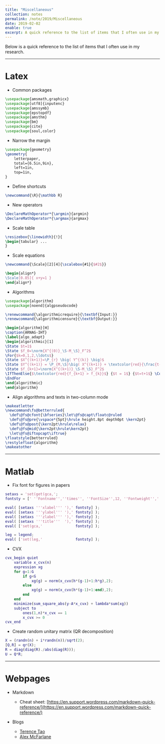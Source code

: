 ```yaml
---
title: "Miscellaneous"
collection: notes
permalink: /note/2019/Miscellaneous
date: 2019-02-02
enable: true
excerpt: A quick reference to the list of items that I often use in my research. 
---
```



Below is a quick reference to the list of items that I often use in my research. 

---
# Latex

- Common packages

```latex
\usepackage{amsmath,graphicx}
\usepackage[utf8]{inputenc}
\usepackage{amssymb}
\usepackage{epstopdf}
\usepackage{amsthm}
\usepackage{bm}
\usepackage{cite}
\usepackage{soul,color}
```

- Narrow the margin

```latex
\usepackage{geometry}
\geometry{
	letterpaper,
	total={6.5in,9in},
	left=1in,
	top=1in,
}
```

- Define shortcuts

```latex
\newcommand{\R}{\mathbb R}
```

- New operators

```latex
\DeclareMathOperator*{\argmin}{argmin}
\DeclareMathOperator*{\argmax}{argmax}
```

- Scale table

```latex
\resizebox{\linewidth}{!}{
\begin{tabular} ...
}
```

- Scale equations

```latex
\newcommand{\Scale}[2][4]{\scalebox{#1}{$#2$}}

\begin{align*}
\Scale[0.85]{ x+y=1 }
\end{align*}
```

- Algorithms

```latex
\usepackage{algorithm}
\usepackage[noend]{algpseudocode}

\renewcommand{\algorithmicrequire}{\textbf{Input:}}
\renewcommand{\algorithmicensure}{\textbf{Output:}}

\begin{algorithm}[H]
\caption{ARNAG-IHT}
\label{algo_adapt}
\begin{algorithmic}[1]
\State $t=1$
\State $f_0=\norm{X^{(0)}_\S-M_\S}_F^2$
\For{$k=0,1,2,\ldots$}
\State $X^{(k+1)}=\P_{r} \big( Y^{(k)} \big)$
\State $Y^{(k+1)} = \P_{M,\S}\big( X^{(k+1)} + \textcolor{red}{\frac{t-1}{t+2}} (X^{(k+1)}-X^{(k)}) \big)$
\State $f_{k+1}=\norm{X^{(k+1)}_\S-M_\S}_F^2$
\IfThenElse{$\textcolor{red}{f_{k+1} > f_{k}}$} {$t = 1$} {$t=t+1$} \Comment{function scheme}
\EndFor 
\end{algorithmic}
\end{algorithm}
```

- Align algorithms and texts in two-column mode

```latex
\makeatletter
\newcommand\fs@betterruled{
  \def\@fs@cfont{\bfseries}\let\@fs@capt\floatc@ruled
  \def\@fs@pre{\vspace*{5pt}\hrule height.8pt depth0pt \kern2pt}
  \def\@fs@post{\kern2pt\hrule\relax}
  \def\@fs@mid{\kern2pt\hrule\kern2pt}
  \let\@fs@iftopcapt\iftrue}
\floatstyle{betterruled}
\restylefloat{algorithm}
\makeatother
```

---
# Matlab

- Fix font for figures in papers

```matlab
setaxs = 'set(get(gca,';
fontsty = [' ''Fontname'',''times'', ''FontSize'',12, ''Fontweight'',''normal'', ',' ''Fontangle'',''normal''); '];

eval( [setaxs '''xlabel''' '),' fontsty] );
eval( [setaxs '''ylabel''' '),' fontsty] );
eval( [setaxs '''zlabel''' '),' fontsty] );
eval( [setaxs '''title'''  '),' fontsty] );
eval( ['set(gca,'               fontsty] );

leg = legend;
eval( ['set(leg,'               fontsty] );
```

- CVX

```matlab
cvx_begin quiet
    variable x_cvx(n)
    expression xg
    for g=1:G
        if g<G
            xg(g) = norm(x_cvx(h*(g-1)+1:h*g),2);
        else
            xg(g) = norm(x_cvx(h*(g-1)+1:end),2);
        end
    end
    minimize(sum_square_abs(y-A*x_cvx) + lambda*sum(xg))
    subject to
        ones(1,n)*x_cvx == 1    
        x_cvx >= 0        
cvx_end
```

- Create random unitary matrix (QR decomposition)

```matlab
X = (randn(n) + i*randn(n))/sqrt(2);
[Q,R] = qr(X);
R = diag(diag(R)./abs(diag(R)));
U = Q*R;
```

---
# Webpages

- Markdown
	- Cheat sheet: [https://en.support.wordpress.com/markdown-quick-reference/](https://en.support.wordpress.com/markdown-quick-reference/)

- Blogs
	- [Terence Tao](https://terrytao.wordpress.com/)
	- [Alex McFarlane](https://flipdazed.github.io)







